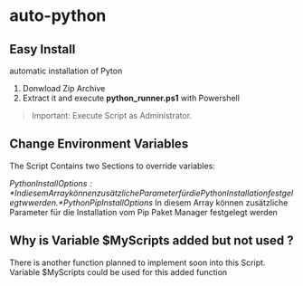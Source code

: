 # auto-python

## Easy Install
automatic installation of Pyton

1. Donwload Zip Archive
2. Extract it and execute **python_runner.ps1** with Powershell

> Important: Execute Script as Administrator. 

## Change Environment Variables
The Script Contains two Sections to override variables: 


*$PythonInstallOptions:* In diesem Array können zusätzliche Parameter für die Python Installation festgelegt wwerden.
*$PythonPipInstallOptions* In diesem Array können zusätzliche Parameter für die Installation vom Pip Paket Manager festgelegt werden
                           
## Why is Variable $MyScripts added but not used ?

There is another function planned to implement soon into this Script. Variable $MyScripts could be used for this added function


